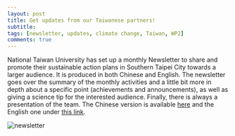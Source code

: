 ```yaml
---
layout: post
title: Get updates from our Taiwanese partners! 
subtitle: 
tags: [newsletter, updates, climate change, Taiwan, WP2]
comments: true
---
```


National Taiwan University has set up a monthly Newsletter to share and promote their sustainable action plans in Southern Taipei City towards a larger audience. It is produced in both Chinese and English. The newsletter goes over the summary of the monthly activities and a little bit more in depth about a specific point (achievements and announcements), as well as giving a science tip for the interested audience. Finally, there is always a presentation of the team. 
The Chinese version is available [here](http://www.ipcs.ntu.edu.tw/page/about/index.aspx?kind=2169) and the English one under [this link](http://www.ipcs.ntu.edu.tw/page/about/index.aspx?kind=2170).


![newsletter](https://user-images.githubusercontent.com/87107232/176084123-d8853314-4bab-4b03-925d-840c5247d014.png)
